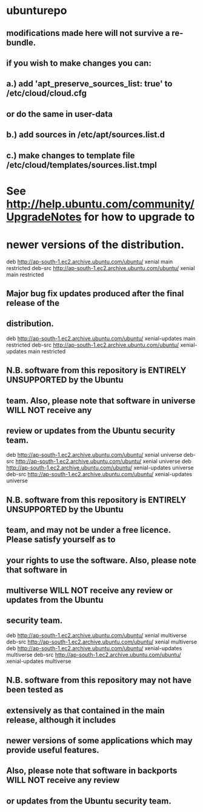 # ubunturepo

## modifications made here will not survive a re-bundle.
## if you wish to make changes you can:
## a.) add 'apt_preserve_sources_list: true' to /etc/cloud/cloud.cfg
##     or do the same in user-data
## b.) add sources in /etc/apt/sources.list.d
## c.) make changes to template file /etc/cloud/templates/sources.list.tmpl

# See http://help.ubuntu.com/community/UpgradeNotes for how to upgrade to
# newer versions of the distribution.
deb http://ap-south-1.ec2.archive.ubuntu.com/ubuntu/ xenial main restricted
deb-src http://ap-south-1.ec2.archive.ubuntu.com/ubuntu/ xenial main restricted

## Major bug fix updates produced after the final release of the
## distribution.
deb http://ap-south-1.ec2.archive.ubuntu.com/ubuntu/ xenial-updates main restricted
deb-src http://ap-south-1.ec2.archive.ubuntu.com/ubuntu/ xenial-updates main restricted

## N.B. software from this repository is ENTIRELY UNSUPPORTED by the Ubuntu
## team. Also, please note that software in universe WILL NOT receive any
## review or updates from the Ubuntu security team.
deb http://ap-south-1.ec2.archive.ubuntu.com/ubuntu/ xenial universe
deb-src http://ap-south-1.ec2.archive.ubuntu.com/ubuntu/ xenial universe
deb http://ap-south-1.ec2.archive.ubuntu.com/ubuntu/ xenial-updates universe
deb-src http://ap-south-1.ec2.archive.ubuntu.com/ubuntu/ xenial-updates universe

## N.B. software from this repository is ENTIRELY UNSUPPORTED by the Ubuntu
## team, and may not be under a free licence. Please satisfy yourself as to
## your rights to use the software. Also, please note that software in
## multiverse WILL NOT receive any review or updates from the Ubuntu
## security team.
deb http://ap-south-1.ec2.archive.ubuntu.com/ubuntu/ xenial multiverse
deb-src http://ap-south-1.ec2.archive.ubuntu.com/ubuntu/ xenial multiverse
deb http://ap-south-1.ec2.archive.ubuntu.com/ubuntu/ xenial-updates multiverse
deb-src http://ap-south-1.ec2.archive.ubuntu.com/ubuntu/ xenial-updates multiverse

## N.B. software from this repository may not have been tested as
## extensively as that contained in the main release, although it includes
## newer versions of some applications which may provide useful features.
## Also, please note that software in backports WILL NOT receive any review
## or updates from the Ubuntu security team.
